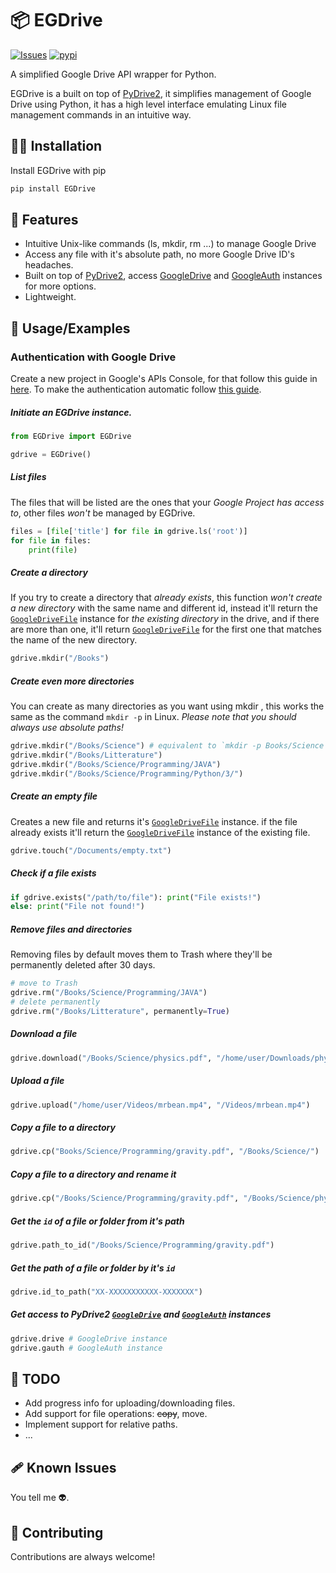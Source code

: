 # 📦️ EGDrive

[![Issues](https://img.shields.io/github/issues/th3c00lw0lf/EGDrive)](https://github.com/th3c00lw0lf/EGDrive/issues)  [![pypi](https://img.shields.io/pypi/v/EGDrive)](https://pypi.org/project/EGDrive/)

A simplified Google Drive API wrapper for Python.

EGDrive is a built on top of [PyDrive2](https://github.com/iterative/PyDrive2), it simplifies management of Google Drive using Python, it has a high level interface emulating Linux file management commands in an intuitive way.
## 🧑‍💻 Installation

Install EGDrive with pip

```bash
pip install EGDrive
```
    
## 📌 Features

- Intuitive Unix-like commands (ls, mkdir, rm ...) to manage Google Drive
- Access any file with it's absolute path, no more Google Drive ID's headaches.
- Built on top of [PyDrive2](https://github.com/iterative/PyDrive2), access [GoogleDrive](https://docs.iterative.ai/PyDrive2/pydrive2/#pydrive2.drive.GoogleDrive) and [GoogleAuth](https://docs.iterative.ai/PyDrive2/pydrive2/#pydrive2.drive.GoogleDrive) instances for more options.
- Lightweight.


## 🚀 Usage/Examples

### Authentication with Google Drive

Create a new project in Google's APIs Console, for that follow this guide in [here](https://docs.iterative.ai/PyDrive2/quickstart/#authentication).
To make the authentication automatic follow [this guide](https://docs.iterative.ai/PyDrive2/oauth/#automatic-and-custom-authentication-with-settings-yaml).

##### Initiate an EGDrive instance.
```python
from EGDrive import EGDrive

gdrive = EGDrive()
```

##### List files
The files that will be listed are the ones that your *Google Project has access to*, other files *won't* be managed by EGDrive.

```python
files = [file['title'] for file in gdrive.ls('root')]
for file in files:
    print(file)
```

##### Create a directory
If you try to create a directory that *already exists*, this function *won't create a new directory* with the same name and different id, instead it'll return the [`GoogleDriveFile`](https://docs.iterative.ai/PyDrive2/pydrive2/#pydrive2.files.GoogleDriveFile) instance for *the existing directory* in the drive, and if there are more than one, it'll return [`GoogleDriveFile`](https://docs.iterative.ai/PyDrive2/pydrive2/#pydrive2.files.GoogleDriveFile) for the first one that matches the name of the new directory.

```python
gdrive.mkdir("/Books")
```

##### Create even more directories
You can create as many directories as you want using mkdir , this works the same as the command `mkdir -p` in Linux.
*Please note that you should always use absolute paths!*
```python
gdrive.mkdir("/Books/Science") # equivalent to `mkdir -p Books/Science`
gdrive.mkdir("/Books/Litterature")
gdrive.mkdir("/Books/Science/Programming/JAVA")
gdrive.mkdir("/Books/Science/Programming/Python/3/")
```

##### Create an empty file
Creates a new file and returns it's [`GoogleDriveFile`](https://docs.iterative.ai/PyDrive2/pydrive2/#pydrive2.files.GoogleDriveFile) instance. if the file already exists it'll return the [`GoogleDriveFile`](https://docs.iterative.ai/PyDrive2/pydrive2/#pydrive2.files.GoogleDriveFile) instance of the existing file.
```python
gdrive.touch("/Documents/empty.txt")
```

##### Check if a file exists
```python
if gdrive.exists("/path/to/file"): print("File exists!")
else: print("File not found!")
```

##### Remove files and directories
Removing files by default moves them to Trash where they'll be permanently deleted after 30 days.

```python
# move to Trash
gdrive.rm("/Books/Science/Programming/JAVA")
# delete permanently
gdrive.rm("/Books/Litterature", permanently=True)
```

##### Download a file
```python
gdrive.download("/Books/Science/physics.pdf", "/home/user/Downloads/physics.pdf")
```
##### Upload a file
```python
gdrive.upload("/home/user/Videos/mrbean.mp4", "/Videos/mrbean.mp4")
```

##### Copy a file to a directory
```python
gdrive.cp("Books/Science/Programming/gravity.pdf", "/Books/Science/")
```
##### Copy a file to a directory and rename it
```python
gdrive.cp("/Books/Science/Programming/gravity.pdf", "/Books/Science/physics.pdf")
```

##### Get the `id` of a file or folder from it's path
```python
gdrive.path_to_id("/Books/Science/Programming/gravity.pdf")
```
##### Get the path of a file or folder by it's `id`
```python
gdrive.id_to_path("XX-XXXXXXXXXXX-XXXXXXX")
```



##### Get access to PyDrive2 [`GoogleDrive`](https://docs.iterative.ai/PyDrive2/pydrive2/#pydrive2.drive.GoogleDrive) and [`GoogleAuth`](https://docs.iterative.ai/PyDrive2/pydrive2/#pydrive2.Auth.GoogleAuth) instances
```python
gdrive.drive # GoogleDrive instance
gdrive.gauth # GoogleAuth instance
```
## 📝 TODO

- Add progress info for uploading/downloading files.
- Add support for file operations: ~~copy~~, move.
- Implement support for relative paths.
- ...

## 🩹 Known Issues

You tell me 👽️.


## 🔧 Contributing

Contributions are always welcome!
